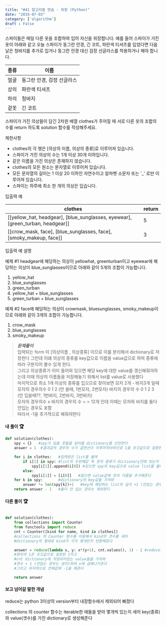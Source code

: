 ```yaml
---
title: "#41 알고리즘 연습 - 위장 (Python)"
date: "2019-07-03"
category: ['algorithm']
draft : False
---
```


스파이들은 매일 다른 옷을 조합하여 입어 자신을 위장합니다.
예를 들어 스파이가 가진 옷이 아래와 같고 
오늘 스파이가 동그란 안경, 긴 코트, 파란색 티셔츠를 입었다면 
다음날은 청바지를 추가로 입거나 동그란 안경 대신 검정 선글라스를 착용하거나 해야 합니다.

|종류|	이름|
|-|-|
|얼굴|	동그란 안경, 검정 선글라스|
|상의|	파란색 티셔츠|
|하의|	청바지|
|겉옷|	긴 코트|


스파이가 가진 의상들이 담긴 2차원 배열 clothes가 주어질 때 
서로 다른 옷의 조합의 수를 return 하도록 solution 함수를 작성해주세요.


제한사항

* clothes의 각 행은 [의상의 이름, 의상의 종류]로 이루어져 있습니다.
* 스파이가 가진 의상의 수는 1개 이상 30개 이하입니다.
* 같은 이름을 가진 의상은 존재하지 않습니다.
* clothes의 모든 원소는 문자열로 이루어져 있습니다.
* 모든 문자열의 길이는 1 이상 20 이하인 자연수이고 알파벳 소문자 또는 '_' 로만 이루어져 있습니다.
* 스파이는 하루에 최소 한 개의 의상은 입습니다.


입출력 예

|clothes	|return|
|-|-|
|[[yellow_hat, headgear], [blue_sunglasses, eyewear], [green_turban, headgear]]	|5|
|[[crow_mask, face], [blue_sunglasses, face], [smoky_makeup, face]]	|3|

입출력 예 설명

예제 #1
headgear에 해당하는 의상이 yellowhat, greenturban이고 
eyewear에 해당하는 의상이 blue_sunglasses이므로 아래와 같이 5개의 조합이 가능합니다.

1. yellow_hat
2. blue_sunglasses
3. green_turban
4. yellow_hat + blue_sunglasses
5. green_turban + blue_sunglasses

 
예제 #2
face에 해당하는 의상이 crowmask, bluesunglasses, smoky_makeup이므로 아래와 같이 3개의 조합이 가능합니다.

1. crow_mask
2. blue_sunglasses
3. smoky_makeup


>__*문제풀이*__   
입력되는 form 이 [의상이름 , 의상종류] 이므로 이를 분리해서 dictionary로 저장한다
그런데 이떄 의상의 종류를 key값으로 이름을 value값으로 하여 종류에 따라 구분지어 볼수 있게 한다.   
그리고 의상종류가 이미 들어와 있으면 해당 key에 대한 value를 갱신해줘야하는데 이때 의상의 이름들을 저장해놓기 위해서 list를 value로 사용했다   
마지막으로 최소 1개 이상의 종류를 입으므로 찾아보면
모자 2개 - 바지3개 일때   
모자의 경우의수 0 1 2 (안 쓸때, 1번모자, 2번모자)
바지의 경우의 수 0 1 2 3 (안 입을때??, 1번바지, 2번바지, 3번바지)   
모자의 경우의수 x 바지의 경우의 수 = > 12개 인데 이때는 모자와 바지를 둘다 안입는 경우도 포함   
따라서 -1을 추가적으로 해줘야한다


#### 내 풀이 🏆
```python
def solution(clothes):
    spy = {}   #spy가 입을 옷들을 담아둘 dictionary를 선언한다
    answer = 1  #결과값의 경우의 수가 곱연산이 이루어져야하므로 1을 초깃값으로 설정한다

    for i in clothes:   #입력받은 list를 돌며
        if i[1] in spy: #list의 두번째값 즉 옷의 종류가 dictionary안에 있는지 확인하여
            spy[i[1]].append(i[0]) #있으면 spy의 key값으로 value list를 불러와 append해주고
        else:
            spy[i[1]] = [i[0]]   #없으면 value값에 옷의 이름을 추가해준다
    for k in spy:       #dictionary의 key값을 가져와
        answer *= len(spy[k])+1   #key에 해당하는 list의 길이 +1 (안입는 경우도 존재하기때문)해서 곱연산해준다
    return answer - 1   #둘다 안 입는 경우는 제외한다
```


#### 다른 풀이 🏆

```python

def solution(clothes):
    from collections import Counter   
    from functools import reduce
    cnt = Counter([kind for name, kind in clothes]) 
    #collections 의 Counter 함수를 이용해서 kind의 갯수를 세어
    #dictionary의 형태로 kind가 각각 몇개인지 반환해준다

    answer = reduce(lambda x, y: x*(y+1), cnt.values(), 1) - 1 #reduce함수를 이용해서 연산을 해줄수 있는데
    #맨뒤의 1은 초깃값으로 설정된 1이고
    #cnt dictionary에 저장되어있는 value들을 가져와
    #갯수 + 1 (안입는 경우는 생각)하여 x에 곱해나가준다
    #그리고 마지막으로 전체값에 -1을 해준다

    return answer
```


#### 보고 넘어갈 말한 개념

reduce는 python 3이상의 version부터 내장함수에서 제외되어 빠졌다

collections 의 counter 함수는 iterable한 애들을 받아 몇개씩 있는지 세어
key(종류)와 value(갯수)를 가진 dictionary로 생성해준다
